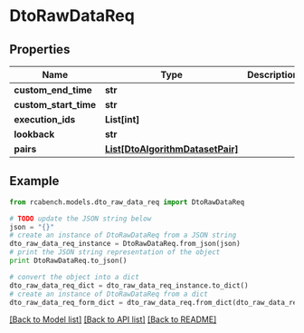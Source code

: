 # DtoRawDataReq


## Properties

Name | Type | Description | Notes
------------ | ------------- | ------------- | -------------
**custom_end_time** | **str** |  | [optional] 
**custom_start_time** | **str** |  | [optional] 
**execution_ids** | **List[int]** |  | [optional] 
**lookback** | **str** |  | [optional] 
**pairs** | [**List[DtoAlgorithmDatasetPair]**](DtoAlgorithmDatasetPair.md) |  | [optional] 

## Example

```python
from rcabench.models.dto_raw_data_req import DtoRawDataReq

# TODO update the JSON string below
json = "{}"
# create an instance of DtoRawDataReq from a JSON string
dto_raw_data_req_instance = DtoRawDataReq.from_json(json)
# print the JSON string representation of the object
print DtoRawDataReq.to_json()

# convert the object into a dict
dto_raw_data_req_dict = dto_raw_data_req_instance.to_dict()
# create an instance of DtoRawDataReq from a dict
dto_raw_data_req_form_dict = dto_raw_data_req.from_dict(dto_raw_data_req_dict)
```
[[Back to Model list]](../README.md#documentation-for-models) [[Back to API list]](../README.md#documentation-for-api-endpoints) [[Back to README]](../README.md)


